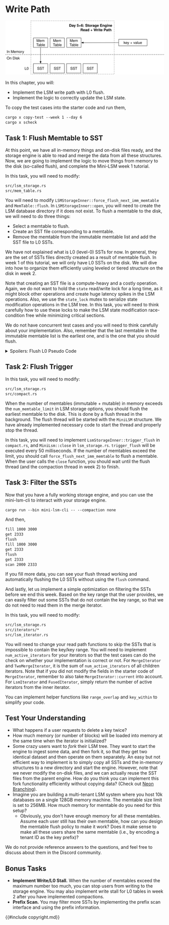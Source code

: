 # Write Path

![Chapter Overview](./lsm-tutorial/week1-05-overview.svg)

In this chapter, you will:

* Implement the LSM write path with L0 flush.
* Implement the logic to correctly update the LSM state.


To copy the test cases into the starter code and run them,

```
cargo x copy-test --week 1 --day 6
cargo x scheck
```

## Task 1: Flush Memtable to SST

At this point, we have all in-memory things and on-disk files ready, and the storage engine is able to read and merge the data from all these structures. Now, we are going to implement the logic to move things from memory to the disk (so-called flush), and complete the Mini-LSM week 1 tutorial.

In this task, you will need to modify:

```
src/lsm_storage.rs
src/mem_table.rs
```

You will need to modify `LSMStorageInner::force_flush_next_imm_memtable` and `MemTable::flush`. In `LSMStorageInner::open`, you will need to create the LSM database directory if it does not exist. To flush a memtable to the disk, we will need to do three things:

* Select a memtable to flush.
* Create an SST file corresponding to a memtable.
* Remove the memtable from the immutable memtable list and add the SST file to L0 SSTs.

We have not explained what is L0 (level-0) SSTs for now. In general, they are the set of SSTs files directly created as a result of memtable flush. In week 1 of this tutorial, we will only have L0 SSTs on the disk. We will dive into how to organize them efficiently using leveled or tiered structure on the disk in week 2.

Note that creating an SST file is a compute-heavy and a costly operation. Again, we do not want to hold the `state` read/write lock for a long time, as it might block other operations and create huge latency spikes in the LSM operations. Also, we use the `state_lock` mutex to serialize state modification operations in the LSM tree. In this task, you will need to think carefully how to use these locks to make the LSM state modification race-condition free while minimizing critical sections.

We do not have concurrent test cases and you will need to think carefully about your implementation. Also, remember that the last memtable in the immutable memtable list is the earliest one, and is the one that you should flush.

<details>

<summary>Spoilers: Flush L0 Pseudo Code</summary>

```rust,no_run
fn flush_l0(&self) {
    let _state_lock = self.state_lock.lock();

    let memtable_to_flush;
    let snapshot = {
        let guard = self.state.read();
        memtable_to_flush = guard.imm_memtables.last();
    };

    let sst = memtable_to_flush.flush()?;

    {
        let guard = self.state.write();
        guard.imm_memtables.pop();
        guard.l0_sstables.insert(0, sst);
    };

}
```

</details>

## Task 2: Flush Trigger

In this task, you will need to modify:

```
src/lsm_storage.rs
src/compact.rs
```

When the number of memtables (immutable + mutable) in memory exceeds the `num_memtable_limit` in LSM storage options, you should flush the earliest memtable to the disk. This is done by a flush thread in the background. The flush thread will be started with the `MiniLSM` structure. We have already implemented necessary code to start the thread and properly stop the thread.

In this task, you will need to implement `LsmStorageInner::trigger_flush` in `compact.rs`, and `MiniLsm::close` in `lsm_storage.rs`. `trigger_flush` will be executed every 50 milliseconds. If the number of memtables exceed the limit, you should call `force_flush_next_imm_memtable` to flush a memtable. When the user calls the `close` function, you should wait until the flush thread (and the compaction thread in week 2) to finish.

## Task 3: Filter the SSTs

Now that you have a fully working storage engine, and you can use the mini-lsm-cli to interact with your storage engine.

```shell
cargo run --bin mini-lsm-cli -- --compaction none
```

And then,

```
fill 1000 3000
get 2333
flush
fill 1000 3000
get 2333
flush
get 2333
scan 2000 2333
```

If you fill more data, you can see your flush thread working and automatically flushing the L0 SSTs without using the `flush` command.

And lastly, let us implement a simple optimization on filtering the SSTs before we end this week. Based on the key range that the user provides, we can easily filter out some SSTs that do not contain the key range, so that we do not need to read them in the merge iterator.

In this task, you will need to modify:

```
src/lsm_storage.rs
src/iterators/*
src/lsm_iterator.rs
```

You will need to change your read path functions to skip the SSTs that is impossible to contain the key/key range. You will need to implement `num_active_iterators` for your iterators so that the test cases can do the check on whether your implementation is correct or not. For `MergeIterator` and `TwoMergeIterator`, it is the sum of `num_active_iterators` of all children iterators. Note that if you did not modify the fields in the starter code of `MergeIterator`, remember to also take `MergeIterator::current` into account. For `LsmIterator` and `FusedIterator`, simply return the number of active iterators from the inner iterator.

You can implement helper functions like `range_overlap` and `key_within` to simplify your code.

## Test Your Understanding

* What happens if a user requests to delete a key twice?
* How much memory (or number of blocks) will be loaded into memory at the same time when the iterator is initialized?
* Some crazy users want to *fork* their LSM tree. They want to start the engine to ingest some data, and then fork it, so that they get two identical dataset and then operate on them separately. An easy but not efficient way to implement is to simply copy all SSTs and the in-memory structures to a new directory and start the engine. However, note that we never modify the on-disk files, and we can actually reuse the SST files from the parent engine. How do you think you can implement this fork functionality efficiently without copying data? (Check out [Neon Branching](https://neon.tech/docs/introduction/branching)).
* Imagine you are building a multi-tenant LSM system where you host 10k databases on a single 128GB memory machine. The memtable size limit is set to 256MB. How much memory for memtable do you need for this setup?
  * Obviously, you don't have enough memory for all these memtables. Assume each user still has their own memtable, how can you design the memtable flush policy to make it work? Does it make sense to make all these users share the same memtable (i.e., by encoding a tenant ID as the key prefix)?

We do not provide reference answers to the questions, and feel free to discuss about them in the Discord community.

## Bonus Tasks

* **Implement Write/L0 Stall.** When the number of memtables exceed the maximum number too much, you can stop users from writing to the storage engine. You may also implement write stall for L0 tables in week 2 after you have implemented compactions.
* **Prefix Scan.** You may filter more SSTs by implementing the prefix scan interface and using the prefix information.

{{#include copyright.md}}
